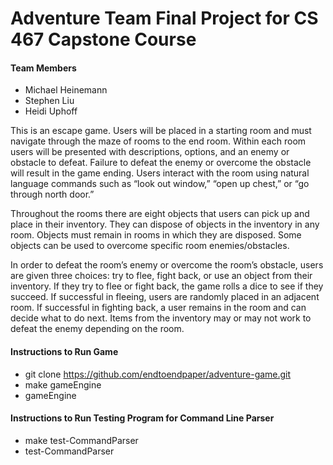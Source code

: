 # Adventure Team Final Project for CS 467 Capstone Course

#### Team Members
* Michael Heinemann
* Stephen Liu
* Heidi Uphoff

This is an escape game. Users will be placed in a starting room and must navigate through the
maze of rooms to the end room. Within each room users will be presented with descriptions,
options, and an enemy or obstacle to defeat. Failure to defeat the enemy or overcome the
obstacle will result in the game ending. Users interact with the room using natural language
commands such as “look out window,” “open up chest,” or “go through north door.”

Throughout the rooms there are eight objects that users can pick up and place in their inventory.
They can dispose of objects in the inventory in any room. Objects must remain in rooms in
which they are disposed. Some objects can be used to overcome specific room
enemies/obstacles.

In order to defeat the room’s enemy or overcome the room’s obstacle, users are given three
choices: try to flee, fight back, or use an object from their inventory. If they try to flee or fight
back, the game rolls a dice to see if they succeed. If successful in fleeing, users are randomly
placed in an adjacent room. If successful in fighting back, a user remains in the room and can
decide what to do next. Items from the inventory may or may not work to defeat the enemy
depending on the room.

#### Instructions to Run Game
* git clone https://github.com/endtoendpaper/adventure-game.git
* make gameEngine
* gameEngine

#### Instructions to Run Testing Program for Command Line Parser 
* make test-CommandParser
* test-CommandParser
